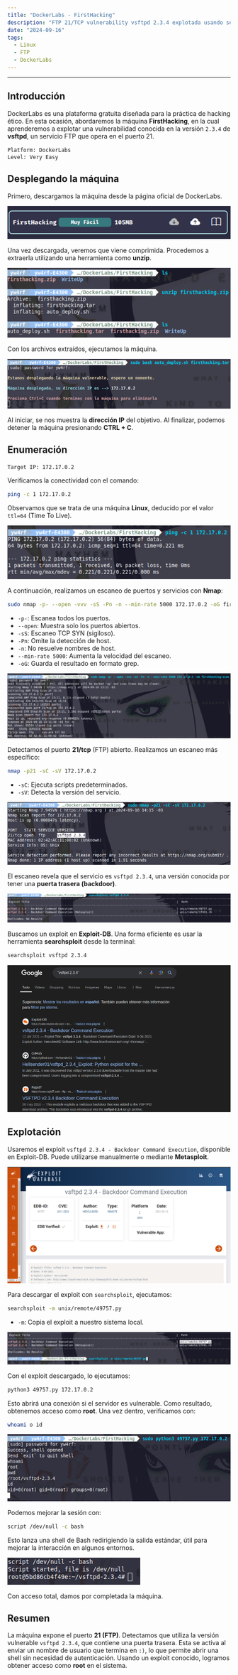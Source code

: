 ```yaml
---
title: "DockerLabs - FirstHacking"
description: "FTP 21/TCP vulnerability vsftpd 2.3.4 explotada usando searchsploit"
date: "2024-09-16"
tags:
  - Linux
  - FTP
  - DockerLabs
---
```


---

## Introducción

DockerLabs es una plataforma gratuita diseñada para la práctica de hacking ético. En esta ocasión, abordaremos la máquina **FirstHacking**, en la cual aprenderemos a explotar una vulnerabilidad conocida en la versión `2.3.4` de **vsftpd**, un servicio FTP que opera en el puerto 21.

~~~
Platform: DockerLabs
Level: Very Easy
~~~

## Desplegando la máquina

Primero, descargamos la máquina desde la página oficial de DockerLabs.

![Yw4rf DockerLabs](firsthacking-2.png)

Una vez descargada, veremos que viene comprimida. Procedemos a extraerla utilizando una herramienta como **unzip**.

![Yw4rf DockerLabs](firsthacking-3.png)

Con los archivos extraídos, ejecutamos la máquina.

![Yw4rf DockerLabs](firsthacking-4.png)

Al iniciar, se nos muestra la **dirección IP** del objetivo. Al finalizar, podemos detener la máquina presionando **CTRL + C**.

## Enumeración

~~~
Target IP: 172.17.0.2
~~~

Verificamos la conectividad con el comando:

~~~bash
ping -c 1 172.17.0.2
~~~

Observamos que se trata de una máquina **Linux**, deducido por el valor `ttl=64` (Time To Live).

![Yw4rf DockerLabs](firsthacking-5.png)

A continuación, realizamos un escaneo de puertos y servicios con **Nmap**:

```bash
sudo nmap -p- --open -vvv -sS -Pn -n --min-rate 5000 172.17.0.2 -oG firstHacking-scan
```

* `-p-`: Escanea todos los puertos.
* `--open`: Muestra solo los puertos abiertos.
* `-sS`: Escaneo TCP SYN (sigiloso).
* `-Pn`: Omite la detección de host.
* `-n`: No resuelve nombres de host.
* `--min-rate 5000`: Aumenta la velocidad del escaneo.
* `-oG`: Guarda el resultado en formato grep.

![Yw4rf DockerLabs](firsthacking-6.png)

Detectamos el puerto **21/tcp** (FTP) abierto. Realizamos un escaneo más específico:

```bash
nmap -p21 -sC -sV 172.17.0.2
```

* `-sC`: Ejecuta scripts predeterminados.
* `-sV`: Detecta la versión del servicio.

![Yw4rf DockerLabs](firsthacking-7.png)

El escaneo revela que el servicio es `vsftpd 2.3.4`, una versión conocida por tener una **puerta trasera (backdoor)**.

![Yw4rf DockerLabs](firsthacking-8.png)

Buscamos un exploit en **Exploit-DB**. Una forma eficiente es usar la herramienta **searchsploit** desde la terminal:

```bash
searchsploit vsftpd 2.3.4
```

![Yw4rf DockerLabs](firsthacking-9.png)

## Explotación

Usaremos el exploit `vsftpd 2.3.4 - Backdoor Command Execution`, disponible en Exploit-DB. Puede utilizarse manualmente o mediante **Metasploit**.

![Yw4rf DockerLabs](firsthacking-10.png)

Para descargar el exploit con `searchsploit`, ejecutamos:

```bash
searchsploit -m unix/remote/49757.py
```

* `-m`: Copia el exploit a nuestro sistema local.


![Yw4rf DockerLabs](firsthacking-11.png)

Con el exploit descargado, lo ejecutamos:

```bash
python3 49757.py 172.17.0.2
```

Esto abrirá una conexión si el servidor es vulnerable. Como resultado, obtenemos acceso como **root**. Una vez dentro, verificamos con:

~~~bash
whoami o id
~~~

![Yw4rf DockerLabs](firsthacking-14.png)

Podemos mejorar la sesión con:

```bash
script /dev/null -c bash
```

Esto lanza una shell de Bash redirigiendo la salida estándar, útil para mejorar la interacción en algunos entornos.

![Yw4rf DockerLabs](firsthacking-15.png)

Con acceso total, damos por completada la máquina.

## Resumen

La máquina expone el puerto **21 (FTP)**. Detectamos que utiliza la versión vulnerable `vsftpd 2.3.4`, que contiene una puerta trasera. Esta se activa al enviar un nombre de usuario que termina en `:)`, lo que permite abrir una shell sin necesidad de autenticación. Usando un exploit conocido, logramos obtener acceso como **root** en el sistema.

```
